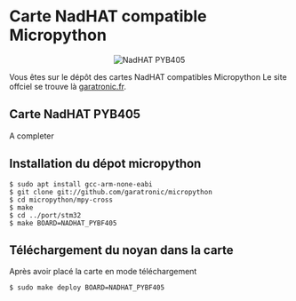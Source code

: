 Carte NadHAT compatible Micropython
===================================
<p align="center">
  <img src="https://raw.githubusercontent.com/garatronic/nadhat_pyb/master/bandeau_f405_sd_700p.jpg" alt="NadHAT PYB405"/>
</p>

Vous êtes sur le dépôt des cartes NadHAT compatibles Micropython
Le site offciel se trouve là [garatronic.fr](http://www.garatronic.fr).

Carte NadHAT PYB405
-------------------

A completer


Installation du dépot micropython
---------------------------------
    $ sudo apt install gcc-arm-none-eabi
    $ git clone git://github.com/garatronic/micropython
    $ cd micropython/mpy-cross
    $ make
    $ cd ../port/stm32
    $ make BOARD=NADHAT_PYBF405


Téléchargement du noyan dans la carte
-------------------------------------

Après avoir placé la carte en mode téléchargement

    $ sudo make deploy BOARD=NADHAT_PYBF405

